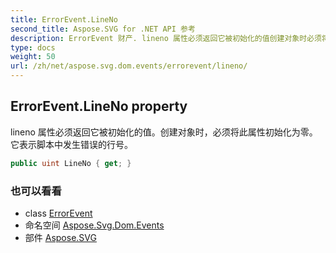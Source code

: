 ```yaml
---
title: ErrorEvent.LineNo
second_title: Aspose.SVG for .NET API 参考
description: ErrorEvent 财产. lineno 属性必须返回它被初始化的值创建对象时必须将此属性初始化为零它表示脚本中发生错误的行号
type: docs
weight: 50
url: /zh/net/aspose.svg.dom.events/errorevent/lineno/
---
```

## ErrorEvent.LineNo property

lineno 属性必须返回它被初始化的值。创建对象时，必须将此属性初始化为零。它表示脚本中发生错误的行号。

```csharp
public uint LineNo { get; }
```

### 也可以看看

* class [ErrorEvent](../)
* 命名空间 [Aspose.Svg.Dom.Events](../../errorevent/)
* 部件 [Aspose.SVG](../../../)


